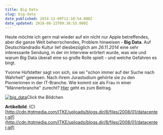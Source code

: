 ```yaml
---
title: Big Data
slug: big-data
date_published: 2014-12-09T12:10:54.000Z
date_updated: 2018-08-22T09:38:53.000Z
---
```


Heute möchte ich gern mal wieder auf ein nicht nur Apple betreffendes, aber die ganze Welt beherrschendes, Problem hinweisen - **Big Data**. Auf Deutschlandradio Kultur lief diesbezüglich am *26.11.2014* eine sehr interessante Sendung, in der im Interview erörtert wurde, was wie und warum Big Data überall eine so große Rolle spielt - und welche Gefahren es birgt. 

Yvonne Hofstetter sagt von sich, sie sei "schon immer auf der Suche nach Wahrheit" gewesen. Nach ihrem Jurastudium gehörte sie zu den Pionierinnen in der IT-Branche. Wie kommt sie als Frau in einer "Männerbranche" zurecht? [Hier](http://www.deutschlandradiokultur.de/yvonne-hofstetter-wie-laesst-sich-big-data-mit-unseren.970.de.html?dram:article_id=304326) geht es zum Beitrag.

[![big_data](//picdump.thafaker.de/2014/12/big_data-569x580.jpg)](http://www.deutschlandradiokultur.de/yvonne-hofstetter-wie-laesst-sich-big-data-mit-unseren.970.de.html?dram:article_id=304326)Click the Bildchen

**Artikelbild**: (C) [http://cdn.ttgtmedia.com/ITKE/uploads/blogs.dir/8/files/2008/01/datacenter.gif](http://cdn.ttgtmedia.com/ITKE/uploads/blogs.dir/8/files/2008/01/datacenter.gif)
